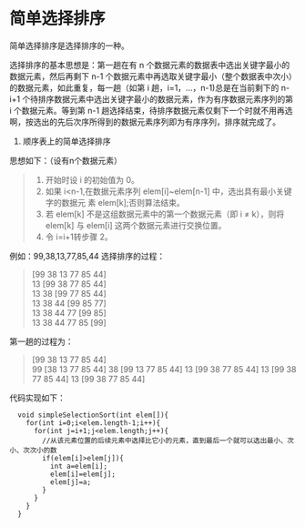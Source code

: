 # 简单选择排序
简单选择排序是选择排序的一种。

选择排序的基本思想是：第一趟在有 n 个数据元素的数据表中选出关键字最小的数据元素，然后再剩下 n-1 个数据元素中再选取关键字最小（整个数据表中次小）的数据元素，如此重复，每一趟（如第 i 趟，i=1，...，n-1)总是在当前剩下的 n-i+1 个待排序数据元素中选出关键字最小的数据元素，作为有序数据元素序列的第 i 个数据元素。等到第 n-1 趟选择结束，待排序数据元素仅剩下一个时就不用再选啊，按选出的先后次序所得到的数据元素序列即为有序序列，排序就完成了。

1. 顺序表上的简单选择排序

  思想如下：（设有n个数据元素）
  >1. 开始时设 i 的初始值为 0。
  >2. 如果 i<n-1,在数据元素序列 elem[i]~elem[n-1] 中，选出具有最小关键字的数据元 素 elem[k];否则算法结束。
  >3. 若 elem[k] 不是这组数据元素中的第一个数据元素（即 i &ne; k），则将 elem[k] 与 elem[i] 这两个数据元素进行交换位置。
  >4. 令 i=i+1转步骤 2。

  例如：99,38,13,77,85,44
  选择排序的过程：
  >[99 38 13 77 85 44]<br/>
  >13 [99 38 77 85 44]<br/>
  >13 38 [99 77 85 44]<br/>
  >13 38 44 [99 85 77]<br/>
  >13 38 44 77 [99 85]<br/>
  >13 38 44 77 85 [99]<br/>

  第一趟的过程为：
  >[99 38 13 77 85 44]<br/>
  >99 [38 13 77 85 44]
  >38 [99 13 77 85 44]
  >13 [99 38 77 85 44]
  >13 [99 38 77 85 44]
  >13 [99 38 77 85 44]

  代码实现如下：

      void simpleSelectionSort(int elem[]){
        for(int i=0;i<elem.length-1;i++){
          for(int j=i+1;j<elem.length;j++){
            //从该元素位置的后续元素中选择比它小的元素，直到最后一个就可以选出最小、次小、次次小的数
            if(elem[i]>elem[j]){
              int a=elem[i];
              elem[i]=elem[j];
              elem[j]=a;
            }
          }
        }
      }
